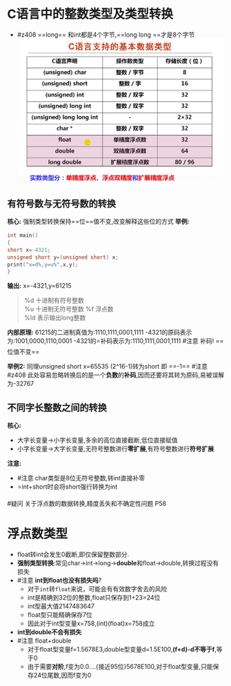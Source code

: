 
# C语言中的整数类型及类型转换
- #z408 ==long== 和int都是4个字节,==long long ==才是8个字节
![](attachments/Pasted%20image%2020220823191523.png)
## 有符号数与无符号数的转换
**核心:** 强制类型转换保持==位==值不变,改变解释这些位的方式
**举例:** 
```c
int main()
{
short x=-4321;
unsigned short y=(unsigned short) x;
print("x=d%,y=u%",x,y);
}
```
**输出:** x=-4321,y=61215
>  %d              十进制有符号整数   
    %u              十进制无符号整数
    %f              浮点数   
	%ld   表示输出long整数

**内部原理:**
61215的二进制真值为:1110,1111,0001,1111
-4321的原码表示为:1001,0000,1110,0001
-4321的⭐补码表示为:1110,1111,0001,1111  #注意 补码!
==位值不变== 

**举例2:**
同理unsigned short x=65535 (2^16-1)转为short 即 ==-1==
#注意 #z408 此处容易忽略转换后的是一个**负数**的**补码**,因而还要将其转为原码,易被误解为-32767

## 不同字长整数之间的转换
**核心:** 
- 大字长变量->小字长变量,多余的高位直接截断,低位直接赋值
- 小字长变量->大字长变量,无符号整数进行**零扩展**,有符号整数进行**符号扩展**

**注意:**
- #注意 char类型是8位无符号整数,转int直接补零
- ⭐int+short时会将short强行转换为int

#疑问 关于浮点数的数据转换,精度丢失和不确定性问题 P58

# 浮点数类型
- float转int会发生0截断,即仅保留整数部分.
- **强制类型转换**:常见char->int->long->**double**和float->double,转换过程没有损失
-  #注意 **int到float也没有损失吗**?
	- 对于`int`转`float`来说，可能会有有效数字舍去的风险
	- int是精确到32位的整数,float只保存到1+23=24位
	- int型最大值2147483647
	- float型只能精确保存7位
	- 因此对于int型变量x=758,(int)(float)x=758成立
- **int到double不会有损失**
- #注意 float+double
	- 对于float型变量f=1.5678E3,double型变量d=1.5E100,**(f+d)-d不等于f**,等于0
	- 由于需要**对阶**,f变为0.0....{接近95位}5678E100,对于float型变量,只能保存24位尾数,因而f变为0
 